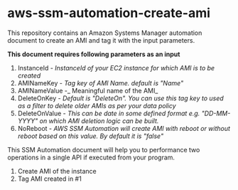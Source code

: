 # aws-ssm-automation-create-ami
This repository contains an Amazon Systems Manager automation document to create an AMI and tag it with the input parameters.

**This document requires following parameters as an input**
  1. InstanceId - _InstanceId of your EC2 instance for which AMI is to be created_
  2. AMINameKey - _Tag key of AMI Name. default is "Name"_
  3. AMINameValue -_ Meaningful name of the AMI_ 
  4. DeleteOnKey - _Default is "DeleteOn". You can use this tag key to used as a filter to delete older AMIs as per your data policy_
  5. DeleteOnValue - _This can be date in some defined format e.g. "DD-MM-YYYY" on which AMI deletion logic can be built._
  6. NoReboot - _AWS SSM Automation will create AMI with reboot or without reboot based on this value. By default it is "false"_


This SSM Automation document will help you to performance two operations in a single API if executed from your program.
1. Create AMI of the instance
2. Tag AMI created in #1
